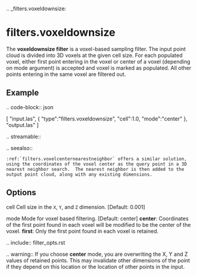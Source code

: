 .. _filters.voxeldownsize:

filters.voxeldownsize
===============================================================================

The **voxeldownsize filter** is a voxel-based sampling filter.
The input point cloud is divided into 3D voxels at the given cell size.
For each populated voxel, either first point entering in the voxel or
center of a voxel (depending on mode argument) is accepted and voxel is
marked as populated.  All other points entering in the same voxel are
filtered out.

Example
-------

.. code-block:: json

  [
      "input.las",
      {
          "type":"filters.voxeldownsize",
          "cell":1.0,
          "mode":"center"
      },
      "output.las"
  ]

.. streamable::

.. seealso::

    :ref:`filters.voxelcenternearestneighbor` offers a similar solution,
    using the coordinates of the voxel center as the query point in a 3D
    nearest neighbor search.  The nearest neighbor is then added to the
    output point cloud, along with any existing dimensions.

Options
-------------------------------------------------------------------------------

cell
  Cell size in the ``X``, ``Y``, and ``Z`` dimension. [Default: 0.001]

mode
  Mode for voxel based filtering. [Default: center]
  **center**: Coordinates of the first point found in each voxel will
  be modified to be the center of the voxel.
  **first**: Only the first point found in each voxel is retained.

.. include:: filter_opts.rst

.. warning::
    If you choose **center** mode, you are overwriting the X, Y and Z
    values of retained points.  This may invalidate other dimensions of
    the point if they depend on this location or the location of other points
    in the input.

